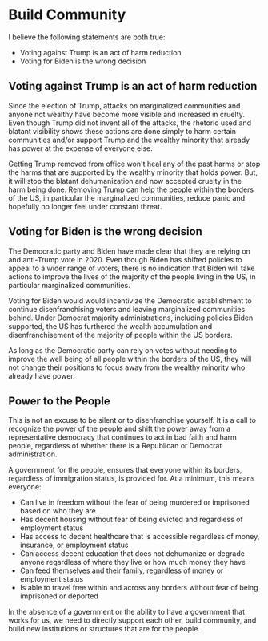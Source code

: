 # Build Community 

I believe the following statements are both true:  

* Voting against Trump is an act of harm reduction  
* Voting for Biden is the wrong decision  

## Voting against Trump is an act of harm reduction

Since the election of Trump, attacks on marginalized communities and anyone not wealthy have become more visible and increased in cruelty. Even though Trump did not invent all of the attacks, the rhetoric used and blatant visibility shows these actions are done simply to harm certain communities and/or support Trump and the wealthy minority that already has power at the expense of everyone else.

Getting Trump removed from office won't heal any of the past harms or stop the harms that are supported by the wealthy minority that holds power. But, it will stop the blatant dehumanization and now accepted cruelty in the harm being done. Removing Trump can help the people within the borders of the US, in particular the marginalized communities, reduce panic and hopefully no longer feel under constant threat.


## Voting for Biden is the wrong decision

The Democratic party and Biden have made clear that they are relying on and anti-Trump vote in 2020. Even though Biden has shifted policies to appeal to a wider range of voters, there is no indication that Biden will take actions to improve the lives of the majority of the people living in the US, in particular marginalized communities.

Voting for Biden would would incentivize the Democratic establishment to continue disenfranchising voters and leaving marginalized communities behind. Under Democrat majority administrations, including policies Biden supported, the US has furthered the wealth accumulation and disenfranchisement of the majority of people within the US borders. 

As long as the Democratic party can rely on votes without needing to improve the well being of all people within the borders of the US, they will not change their positions to focus away from the wealthy minority who already have power.

## Power to the People

This is not an excuse to be silent or to disenfranchise yourself. It is a call to recognize the power of the people and shift the power away from a representative democracy that continues to act in bad faith and harm people, regardless of whether there is a Republican or Democrat administration.

A government for the people, ensures that everyone within its borders, regardless of immigration status, is provided for. At a minimum, this means everyone:

* Can live in freedom without the fear of being murdered or imprisoned based on who they are
* Has decent housing without fear of being evicted and regardless of employment status
* Has access to decent healthcare that is accessible regardless of money, insurance, or employment status
* Can access decent education that does not dehumanize or degrade anyone regardless of where they live or how much money they have
* Can feed themselves and their family, regardless of money or employment status
* Is able to travel free within and across any borders without fear of being imprisoned or deported

In the absence of a government or the ability to have a government that works for us, we need to directly support each other, build community, and build new institutions or structures that are for the people.